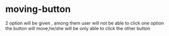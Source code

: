 # moving-button
2 option will be given , among them user will not be able to click one option the button will move,he/she will be only able to click the other button
